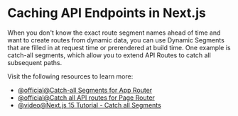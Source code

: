 # Caching API Endpoints in Next.js

When you don't know the exact route segment names ahead of time and want to create routes from dynamic data, you can use Dynamic Segments that are filled in at request time or prerendered at build time. One example is catch-all segments, which allow you to extend API Routes  to catch all subsequent paths.

Visit the following resources to learn more:

- [@official@Catch-all Segments for App Router](https://nextjs.org/docs/app/api-reference/file-conventions/dynamic-routes#catch-all-segments)
- [@official@Catch all API routes for Page Router](https://nextjs.org/docs/pages/building-your-application/routing/api-routes#catch-all-api-routes)
- [@video@Next.js 15 Tutorial - Catch all Segments](https://www.youtube.com/watch?v=d46hLIg1B3Q)